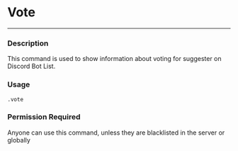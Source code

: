 # Vote
---
### Description
This command is used to show information about voting for suggester on Discord Bot List.
### Usage
```
.vote
```
### Permission Required
Anyone can use this command, unless they are blacklisted in the server or globally
